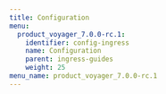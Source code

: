 ```yaml
---
title: Configuration
menu:
  product_voyager_7.0.0-rc.1:
    identifier: config-ingress
    name: Configuration
    parent: ingress-guides
    weight: 25
menu_name: product_voyager_7.0.0-rc.1
---
```

